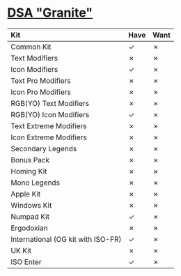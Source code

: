 # [DSA "Granite"](https://pimpmykeyboard.com/dsa-granite-keyset/)

| Kit                                   | Have    | Want    |
| :-------------------------------------| :------ | :------ |
| Common Kit                            |    ✓    |    ✗    |
| Text Modifiers                        |    ✗    |    ✗    |
| Icon Modifiers                        |    ✓    |    ✗    |
| Text Pro Modifiers                    |    ✗    |    ✗    |
| Icon Pro Modifiers                    |    ✗    |    ✗    |
| RGB(YO) Text Modifiers                |    ✗    |    ✗    |
| RGB(YO) Icon Modifiers                |    ✓    |    ✗    |
| Text Extreme Modifiers                |    ✗    |    ✗    |
| Icon Extreme Modifiers                |    ✗    |    ✗    |
| Secondary Legends                     |    ✗    |    ✗    |
| Bonus Pack                            |    ✗    |    ✗    |
| Homing Kit                            |    ✗    |    ✗    |
| Mono Legends                          |    ✗    |    ✗    |
| Apple Kit                             |    ✗    |    ✗    |
| Windows Kit                           |    ✗    |    ✗    |
| Numpad  Kit                           |    ✓    |    ✗    |
| Ergodoxian                            |    ✗    |    ✗    |
| International (OG kit with ISO-FR)    |    ✓    |    ✗    |
| UK Kit                                |    ✗    |    ✗    |
| ISO Enter                             |    ✓    |    ✗    |
